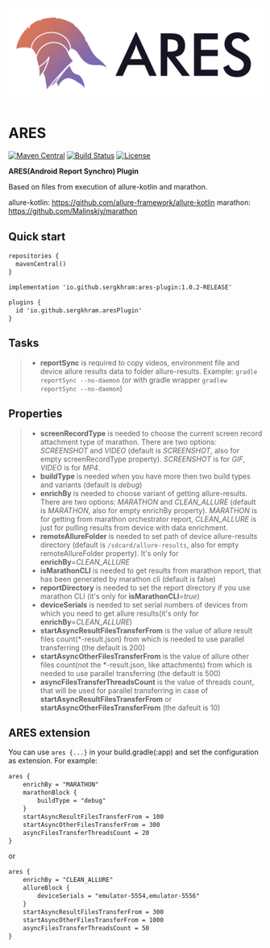 ![ARES](ares_blank.png)
==========
# ARES
[![Maven Central](https://img.shields.io/maven-central/v/io.github.sergkhram/ares-plugin.svg?label=Maven%20Central)](https://search.maven.org/search?q=g:%22io.github.sergkhram%22%20AND%20a:%22ares-plugin%22)
[![Build Status](https://github.com/SergKhram/ARES/workflows/build/badge.svg)](https://github.com/SergKhram/ARES/actions)
[![License](https://img.shields.io/badge/License-Apache%202.0-purple.svg)](https://opensource.org/licenses/Apache-2.0)

**ARES(Android Report Synchro) Plugin**

Based on files from execution of allure-kotlin and marathon.

allure-kotlin: https://github.com/allure-framework/allure-kotlin
marathon: https://github.com/Malinskiy/marathon

## Quick start
```
repositories {
  mavenCentral()
}
```
```
implementation 'io.github.sergkhram:ares-plugin:1.0.2-RELEASE'
```
```
plugins {
  id 'io.github.sergkhram.aresPlugin'
}
```


## Tasks
> - **reportSync** is required to copy videos, environment file and device allure results data to folder allure-results. Example: ```gradle reportSync --no-daemon``` (or with gradle wrapper ```gradlew reportSync --no-daemon```)
## Properties
> - **screenRecordType** is needed to choose the current screen record attachment type of marathon. There are two options:
> *SCREENSHOT* and *VIDEO* (default is *SCREENSHOT*, also for empty screenRecordType property).
> *SCREENSHOT* is for *GIF*, *VIDEO* is for *MP4*.
> - **buildType** is needed when you have more then two build types and variants (default is *debug*)
> - **enrichBy** is needed to choose variant of getting allure-results. There are two options:
> *MARATHON* and *CLEAN_ALLURE* (default is *MARATHON*, also for empty enrichBy property).
> *MARATHON* is for getting from marathon orchestrator report, *CLEAN_ALLURE* is just for pulling results from device with data enrichment.
> - **remoteAllureFolder** is needed to set path of device allure-results directory (default is ```/sdcard/allure-results```, also for empty remoteAllureFolder property).
> It's only for **enrichBy**=*CLEAN_ALLURE*
> - **isMarathonCLI** is needed to get results from marathon report, that has been generated by marathon cli (default is false)
> - **reportDirectory** is needed to set the report directory if you use marathon CLI (it's only for **isMarathonCLI**=*true*)
> - **deviceSerials** is needed to set serial numbers of devices from which you need to get allure results(it's only for **enrichBy**=*CLEAN_ALLURE*)
> - **startAsyncResultFilesTransferFrom** is the value of allure result files count(*-result.json)
> from which is needed to use parallel transferring (the default is 200)
> - **startAsyncOtherFilesTransferFrom** is the value of allure other
> files count(not the *-result.json, like attachments) from which is needed to use parallel transferring (the default is 500)
> - **asyncFilesTransferThreadsCount** is the value of threads count, that will be used for parallel
> transferring in case of **startAsyncResultFilesTransferFrom** or **startAsyncOtherFilesTransferFrom** (the dafeult is 10)
## ARES extension
You can use ```ares {...}``` in your build.gradle(:app) and set the configuration as extension. For example:
```
ares {
    enrichBy = "MARATHON"
    marathonBlock {
        buildType = "debug"
    }
    startAsyncResultFilesTransferFrom = 100
    startAsyncOtherFilesTransferFrom = 300
    asyncFilesTransferThreadsCount = 20
}
```
or 
```
ares {
    enrichBy = "CLEAN_ALLURE"
    allureBlock {
        deviceSerials = "emulator-5554,emulator-5556"
    }
    startAsyncResultFilesTransferFrom = 300
    startAsyncOtherFilesTransferFrom = 1000
    asyncFilesTransferThreadsCount = 50
}
```
